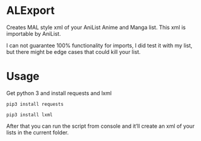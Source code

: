 # ALExport

Creates MAL style xml of your AniList Anime and Manga list. This xml is importable by AniList.

I can not guarantee 100% functionality for imports, I did test it with my list, but there might be edge cases that could kill your list.

# Usage
Get python 3 and install requests and lxml

`pip3 install requests`

`pip3 install lxml`

After that you can run the script from console and it’ll create an xml of your lists in the current folder.

